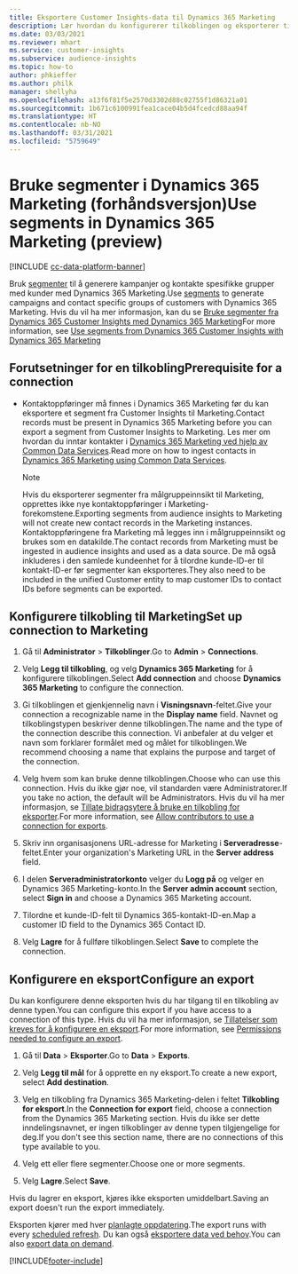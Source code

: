 ```yaml
---
title: Eksportere Customer Insights-data til Dynamics 365 Marketing
description: Lær hvordan du konfigurerer tilkoblingen og eksporterer til Dynamics 365 Marketing.
ms.date: 03/03/2021
ms.reviewer: mhart
ms.service: customer-insights
ms.subservice: audience-insights
ms.topic: how-to
author: phkieffer
ms.author: philk
manager: shellyha
ms.openlocfilehash: a13f6f81f5e2570d3302d88c02755f1d86321a01
ms.sourcegitcommit: 1b671c6100991fea1cace04b5d4fcedcd88aa94f
ms.translationtype: HT
ms.contentlocale: nb-NO
ms.lasthandoff: 03/31/2021
ms.locfileid: "5759649"
---
```

# <a name="use-segments-in-dynamics-365-marketing-preview"></a><span data-ttu-id="36e4b-103">Bruke segmenter i Dynamics 365 Marketing (forhåndsversjon)</span><span class="sxs-lookup"><span data-stu-id="36e4b-103">Use segments in Dynamics 365 Marketing (preview)</span></span>

[!INCLUDE [cc-data-platform-banner](../includes/cc-data-platform-banner.md)]

<span data-ttu-id="36e4b-104">Bruk [segmenter](segments.md) til å generere kampanjer og kontakte spesifikke grupper med kunder med Dynamics 365 Marketing.</span><span class="sxs-lookup"><span data-stu-id="36e4b-104">Use [segments](segments.md) to generate campaigns and contact specific groups of customers with Dynamics 365 Marketing.</span></span> <span data-ttu-id="36e4b-105">Hvis du vil ha mer informasjon, kan du se [Bruke segmenter fra Dynamics 365 Customer Insights med Dynamics 365 Marketing](/dynamics365/marketing/customer-insights-segments)</span><span class="sxs-lookup"><span data-stu-id="36e4b-105">For more information, see [Use segments from Dynamics 365 Customer Insights with Dynamics 365 Marketing](/dynamics365/marketing/customer-insights-segments)</span></span>

## <a name="prerequisite-for-a-connection"></a><span data-ttu-id="36e4b-106">Forutsetninger for en tilkobling</span><span class="sxs-lookup"><span data-stu-id="36e4b-106">Prerequisite for a connection</span></span>

- <span data-ttu-id="36e4b-107">Kontaktoppføringer må finnes i Dynamics 365 Marketing før du kan eksportere et segment fra Customer Insights til Marketing.</span><span class="sxs-lookup"><span data-stu-id="36e4b-107">Contact records must be present in Dynamics 365 Marketing before you can export a segment from Customer Insights to Marketing.</span></span> <span data-ttu-id="36e4b-108">Les mer om hvordan du inntar kontakter i [Dynamics 365 Marketing ved hjelp av Common Data Services](connect-power-query.md).</span><span class="sxs-lookup"><span data-stu-id="36e4b-108">Read more on how to ingest contacts in [Dynamics 365 Marketing using Common Data Services](connect-power-query.md).</span></span>

  > [!NOTE]
  > <span data-ttu-id="36e4b-109">Hvis du eksporterer segmenter fra målgruppeinnsikt til Marketing, opprettes ikke nye kontaktoppføringer i Marketing-forekomstene.</span><span class="sxs-lookup"><span data-stu-id="36e4b-109">Exporting segments from audience insights to Marketing will not create new contact records in the Marketing instances.</span></span> <span data-ttu-id="36e4b-110">Kontaktoppføringene fra Marketing må legges inn i målgruppeinnsikt og brukes som en datakilde.</span><span class="sxs-lookup"><span data-stu-id="36e4b-110">The contact records from Marketing must be ingested in audience insights and used as a data source.</span></span> <span data-ttu-id="36e4b-111">De må også inkluderes i den samlede kundeenhet for å tilordne kunde-ID-er til kontakt-ID-er før segmenter kan eksporteres.</span><span class="sxs-lookup"><span data-stu-id="36e4b-111">They also need to be included in the unified Customer entity to map customer IDs to contact IDs before segments can be exported.</span></span>

## <a name="set-up-connection-to-marketing"></a><span data-ttu-id="36e4b-112">Konfigurere tilkobling til Marketing</span><span class="sxs-lookup"><span data-stu-id="36e4b-112">Set up connection to Marketing</span></span>

1. <span data-ttu-id="36e4b-113">Gå til **Administrator** > **Tilkoblinger**.</span><span class="sxs-lookup"><span data-stu-id="36e4b-113">Go to **Admin** > **Connections**.</span></span>

1. <span data-ttu-id="36e4b-114">Velg **Legg til tilkobling**, og velg **Dynamics 365 Marketing** for å konfigurere tilkoblingen.</span><span class="sxs-lookup"><span data-stu-id="36e4b-114">Select **Add connection** and choose **Dynamics 365 Marketing** to configure the connection.</span></span>

1. <span data-ttu-id="36e4b-115">Gi tilkoblingen et gjenkjennelig navn i **Visningsnavn**-feltet.</span><span class="sxs-lookup"><span data-stu-id="36e4b-115">Give your connection a recognizable name in the **Display name** field.</span></span> <span data-ttu-id="36e4b-116">Navnet og tilkoblingstypen beskriver denne tilkoblingen.</span><span class="sxs-lookup"><span data-stu-id="36e4b-116">The name and the type of the connection describe this connection.</span></span> <span data-ttu-id="36e4b-117">Vi anbefaler at du velger et navn som forklarer formålet med og målet for tilkoblingen.</span><span class="sxs-lookup"><span data-stu-id="36e4b-117">We recommend choosing a name that explains the purpose and target of the connection.</span></span>

1. <span data-ttu-id="36e4b-118">Velg hvem som kan bruke denne tilkoblingen.</span><span class="sxs-lookup"><span data-stu-id="36e4b-118">Choose who can use this connection.</span></span> <span data-ttu-id="36e4b-119">Hvis du ikke gjør noe, vil standarden være Administratorer.</span><span class="sxs-lookup"><span data-stu-id="36e4b-119">If you take no action, the default will be Administrators.</span></span> <span data-ttu-id="36e4b-120">Hvis du vil ha mer informasjon, se [Tillate bidragsytere å bruke en tilkobling for eksporter](connections.md#allow-contributors-to-use-a-connection-for-exports).</span><span class="sxs-lookup"><span data-stu-id="36e4b-120">For more information, see [Allow contributors to use a connection for exports](connections.md#allow-contributors-to-use-a-connection-for-exports).</span></span>

1. <span data-ttu-id="36e4b-121">Skriv inn organisasjonens URL-adresse for Marketing i **Serveradresse**-feltet.</span><span class="sxs-lookup"><span data-stu-id="36e4b-121">Enter your organization's Marketing URL in the **Server address** field.</span></span>

1. <span data-ttu-id="36e4b-122">I delen **Serveradministratorkonto** velger du **Logg på** og velger en Dynamics 365 Marketing-konto.</span><span class="sxs-lookup"><span data-stu-id="36e4b-122">In the **Server admin account** section, select **Sign in** and choose a Dynamics 365 Marketing account.</span></span>

1. <span data-ttu-id="36e4b-123">Tilordne et kunde-ID-felt til Dynamics 365-kontakt-ID-en.</span><span class="sxs-lookup"><span data-stu-id="36e4b-123">Map a customer ID field to the Dynamics 365 Contact ID.</span></span>

1. <span data-ttu-id="36e4b-124">Velg **Lagre** for å fullføre tilkoblingen.</span><span class="sxs-lookup"><span data-stu-id="36e4b-124">Select **Save** to complete the connection.</span></span> 

## <a name="configure-an-export"></a><span data-ttu-id="36e4b-125">Konfigurere en eksport</span><span class="sxs-lookup"><span data-stu-id="36e4b-125">Configure an export</span></span>

<span data-ttu-id="36e4b-126">Du kan konfigurere denne eksporten hvis du har tilgang til en tilkobling av denne typen.</span><span class="sxs-lookup"><span data-stu-id="36e4b-126">You can configure this export if you have access to a connection of this type.</span></span> <span data-ttu-id="36e4b-127">Hvis du vil ha mer informasjon, se [Tillatelser som kreves for å konfigurere en eksport](export-destinations.md#set-up-a-new-export).</span><span class="sxs-lookup"><span data-stu-id="36e4b-127">For more information, see [Permissions needed to configure an export](export-destinations.md#set-up-a-new-export).</span></span>

1. <span data-ttu-id="36e4b-128">Gå til **Data** > **Eksporter**.</span><span class="sxs-lookup"><span data-stu-id="36e4b-128">Go to **Data** > **Exports**.</span></span>

1. <span data-ttu-id="36e4b-129">Velg **Legg til mål** for å opprette en ny eksport.</span><span class="sxs-lookup"><span data-stu-id="36e4b-129">To create a new export, select **Add destination**.</span></span>

1. <span data-ttu-id="36e4b-130">Velg en tilkobling fra Dynamics 365 Marketing-delen i feltet **Tilkobling for eksport**.</span><span class="sxs-lookup"><span data-stu-id="36e4b-130">In the **Connection for export** field, choose a connection from the Dynamics 365 Marketing section.</span></span> <span data-ttu-id="36e4b-131">Hvis du ikke ser dette inndelingsnavnet, er ingen tilkoblinger av denne typen tilgjengelige for deg.</span><span class="sxs-lookup"><span data-stu-id="36e4b-131">If you don't see this section name, there are no connections of this type available to you.</span></span>

1. <span data-ttu-id="36e4b-132">Velg ett eller flere segmenter.</span><span class="sxs-lookup"><span data-stu-id="36e4b-132">Choose one or more segments.</span></span>

1. <span data-ttu-id="36e4b-133">Velg **Lagre**.</span><span class="sxs-lookup"><span data-stu-id="36e4b-133">Select **Save**.</span></span>

<span data-ttu-id="36e4b-134">Hvis du lagrer en eksport, kjøres ikke eksporten umiddelbart.</span><span class="sxs-lookup"><span data-stu-id="36e4b-134">Saving an export doesn't run the export immediately.</span></span>

<span data-ttu-id="36e4b-135">Eksporten kjører med hver [planlagte oppdatering](system.md#schedule-tab).</span><span class="sxs-lookup"><span data-stu-id="36e4b-135">The export runs with every [scheduled refresh](system.md#schedule-tab).</span></span> <span data-ttu-id="36e4b-136">Du kan også [eksportere data ved behov](export-destinations.md#run-exports-on-demand).</span><span class="sxs-lookup"><span data-stu-id="36e4b-136">You can also [export data on demand](export-destinations.md#run-exports-on-demand).</span></span> 

[!INCLUDE[footer-include](../includes/footer-banner.md)]
